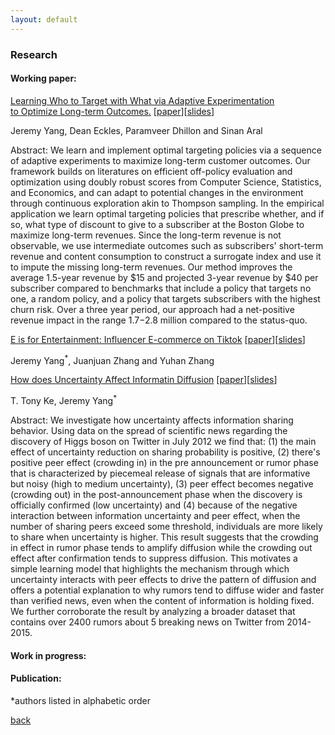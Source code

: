 ```yaml
---
layout: default
---
```


### Research

#### Working paper:

<ins>Learning Who to Target with What via Adaptive Experimentation <br/> to Optimize Long-term Outcomes.</ins> [<a href="">paper</a>][<a href=" ">slides</a>]

Jeremy Yang, Dean Eckles, Paramveer Dhillon and Sinan Aral

Abstract: We learn and implement optimal targeting policies via a sequence of adaptive experiments to maximize long-term customer outcomes. Our framework builds on literatures on efficient off-policy evaluation and optimization using doubly robust scores from Computer Science, Statistics, and Economics, and can adapt to potential changes in the environment through continuous exploration akin to Thompson sampling. In the empirical application we learn optimal targeting policies that prescribe whether, and if so, what type of discount to give to a subscriber at the Boston Globe to maximize long-term revenues. Since the long-term revenue is not observable, we use intermediate outcomes such as subscribers' short-term revenue and content consumption to construct a surrogate index and use it to impute the missing long-term revenues. Our method improves the average 1.5-year revenue by \$15 and projected 3-year revenue by $40 per subscriber compared to benchmarks that include a policy that targets no one, a random policy, and a policy that targets subscribers with the highest churn risk. Over a three year period, our approach had a net-positive revenue impact in the range $1.7-$2.8 million compared to the status-quo.



<ins>E is for Entertainment: Influencer E-commerce on Tiktok</ins> [<a href="">paper</a>][<a href=" ">slides</a>]

Jeremy Yang<sup>*</sup>, Juanjuan Zhang and Yuhan Zhang

<ins>How does Uncertainty Affect Informatin Diffusion</ins> [<a href="">paper</a>][<a href=" ">slides</a>]

T. Tony Ke, Jeremy Yang<sup>*</sup> 

Abstract: We investigate how uncertainty affects information sharing behavior. Using data on the spread of scientific news regarding the discovery of Higgs boson on Twitter in July 2012 we find that: (1) the main effect of uncertainty reduction on sharing probability is positive, (2) there's positive peer effect (crowding in) in the pre announcement or rumor phase that is characterized by piecemeal release of signals that are informative but noisy (high to medium uncertainty), (3) peer effect becomes negative (crowding out) in the post-announcement phase when the discovery is officially confirmed (low uncertainty) and (4) because of the negative interaction between information uncertainty and peer effect, when the number of sharing peers exceed some threshold, individuals are more likely to share when uncertainty is higher. This result suggests that the crowding in effect in rumor phase tends to amplify diffusion while the crowding out effect after confirmation tends to suppress diffusion. This motivates a simple learning model that highlights the mechanism through which uncertainty interacts with peer effects to drive the pattern of diffusion and offers a potential explanation to why rumors tend to diffuse wider and faster than verified news, even when the content of information is holding fixed. We further corroborate the result by analyzing a broader dataset that contains over 2400 rumors about 5 breaking news on Twitter from 2014-2015.

#### Work in progress:

#### Publication:


*authors listed in alphabetic order



[back](./)
